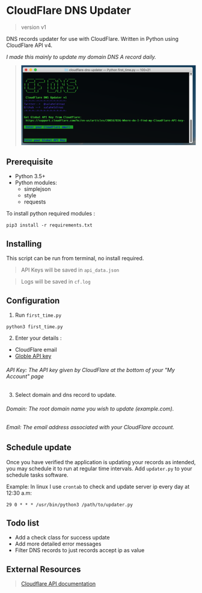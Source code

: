 # CloudFlare DNS Updater
>version v1

DNS records updater for use with CloudFlare. 
Written in Python using CloudFlare API v4.

_I made this mainly to update my domain DNS A record daily._



> ![screenshot](screenshot.png)


## Prerequisite
- Python 3.5+
- Python modules:
   - simplejson
   - style
   - requests
   
To install python required modules :
```shell
pip3 install -r requirements.txt
```

## Installing
This script can be run from terminal, no install required.
> API Keys will be saved in `api_data.json`

> Logs will be saved in `cf.log`

## Configuration
1. Run `first_time.py` 
```shell
python3 first_time.py
```

2. Enter your details :
- CloudFlare email
- [Globle API key](https://support.cloudflare.com/hc/en-us/articles/200167836-Where-do-I-find-my-CloudFlare-API-key-)
 ###### API Key: The API key given by CloudFlare at the bottom of your "My Account" page

3. Select domain and dns record to update.
 
###### Domain: The root domain name you wish to update (example.com).
###### Email: The email address associated with your CloudFlare account.

## Schedule update
Once you have verified the application is updating your records as intended,
you may schedule it to run at regular time intervals.
Add `updater.py` to your schedule tasks software.

Example: In linux I use `crontab` to check and update server ip every day at 12:30 a.m:
```shell
29 0 * * * /usr/bin/python3 /path/to/updater.py
```


## Todo list
- Add a check class for success update
- Add more detailed error messages
- Filter DNS records to just records accept ip as value

## External Resources
> [Cloudflare API documentation](https://api.cloudflare.com/) 

